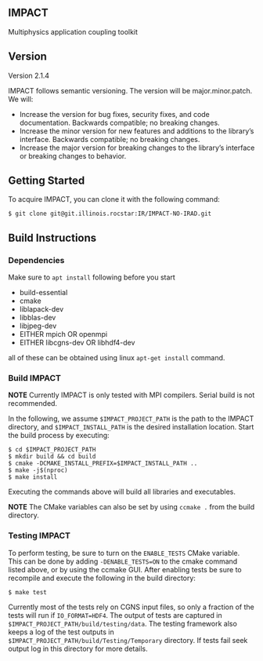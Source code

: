 IMPACT
-----

Multiphysics application coupling toolkit

## Version ##
Version 2.1.4

IMPACT follows semantic versioning. The version will be major.minor.patch.
We will:
* Increase the version for bug fixes, security fixes, and code
documentation. Backwards compatible; no breaking changes.
* Increase the minor version for new features and additions to the library’s
interface. Backwards compatible; no breaking changes.
* Increase the major version for breaking changes to the library’s interface or
breaking changes to behavior.

## Getting Started ##
To acquire IMPACT, you can clone it with the following command:
```
$ git clone git@git.illinois.rocstar:IR/IMPACT-NO-IRAD.git
```
## Build Instructions ##
### Dependencies ###
Make sure to `apt install` following before you start

* build-essential
* cmake
* liblapack-dev
* libblas-dev
* libjpeg-dev
* EITHER mpich OR openmpi
* EITHER libcgns-dev OR libhdf4-dev

all of these can be obtained using linux `apt-get install` command.

### Build IMPACT ###
**NOTE** Currently IMPACT is only tested with MPI compilers. Serial build is not recommended.

In the following, we assume `$IMPACT_PROJECT_PATH` is the path to the IMPACT directory, and `$IMPACT_INSTALL_PATH` is the desired installation location.
Start the build process by executing:

```
$ cd $IMPACT_PROJECT_PATH
$ mkdir build && cd build
$ cmake -DCMAKE_INSTALL_PREFIX=$IMPACT_INSTALL_PATH .. 
$ make -j$(nproc)
$ make install
```

Executing the commands above will build all libraries and executables.

**NOTE** The CMake variables can also be set by using `ccmake .` from the build directory.

### Testing IMPACT ###

To perform testing, be sure to turn on the `ENABLE_TESTS` CMake variable. This can be done by adding `-DENABLE_TESTS=ON` to the cmake command listed above, or by using the ccmake GUI. After enabling tests be sure to recompile and execute the following in the build directory:
```
$ make test
```
Currently most of the tests rely on CGNS input files, so only a fraction of the tests will run if `IO_FORMAT=HDF4`. The output of tests are captured in `$IMPACT_PROJECT_PATH/build/testing/data`. The testing framework also keeps a log of the test outputs in `$IMPACT_PROJECT_PATH/build/Testing/Temporary` directory. If tests fail seek output log in this directory for more details.
